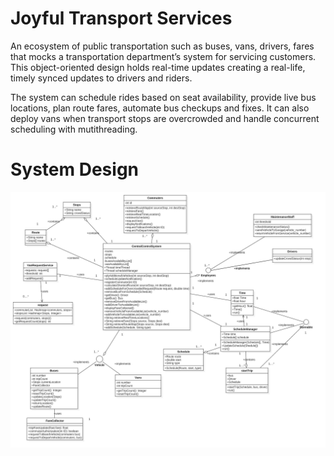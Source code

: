 # Joyful Transport Services
An ecosystem of public transportation such as buses, vans, drivers, fares that mocks a transportation department’s system for servicing customers. This object-oriented design holds real-time updates creating a real-life, timely synced updates to drivers and riders.

The system can schedule rides based on seat availability, provide live bus locations, plan route fares, automate bus checkups and fixes. It can also deploy vans when transport stops are overcrowded and handle concurrent scheduling with mutithreading.

# System Design

![System Design Diagram](/system_design_class_diagram.jpg)

